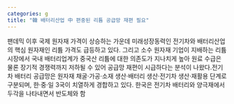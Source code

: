 ```yaml
---
categories: g
title: "韓 배터리산업 中 편중된 리튬 공급망 재편 필요"
---
```

팬데믹 이후 국제 원자재 가격이 상승하는 가운데 미래성장동력인 전기차와 배터리산업의 핵심 원자재인 리튬 가격도 급등하고 있다. 그리고 소수 원자재 기업이 지배하는 리튬 시장에서 국내 배터리업계가 중국산 리튬에 대한 의존도가 지나치게 높아 원료 수급은 물론 장기적 경쟁력까지 저하될 수 있어 공급망 재편이 시급하다는 분석이 나왔다.전기차 배터리 공급망은 원자재 채굴·가공·소재 생산·배터리 생산·전기차 생산·재활용 단계로 구분되며, 한·중·일 3국이 치열하게 경합하고 있다. 한국은 전기차 배터리와 양극재에서 두각을 나타내면서 반도체와 함